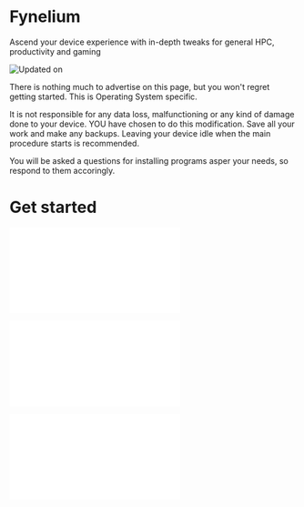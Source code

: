 # Fynelium
Ascend your device experience with in-depth tweaks for general HPC, productivity and gaming

![Updated on](https://img.shields.io/github/last-commit/MrGrappleMan/Fynelium?style=for-the-badge)

There is nothing much to advertise on this page, but you won't regret getting started.
This is Operating System specific.

It is not responsible for any data loss, malfunctioning or any kind of damage done to your device.
YOU have chosen to do this modification. Save all your work and make any backups.
Leaving your device idle when the main procedure starts is recommended.

You will be asked a questions for installing programs asper your needs, so respond to them accoringly.

# Get started

![Linux, recommended](/LXroot/tmp/FyneliumCoreSet/README.md)

![MacOS](/DWroot/tmp/FyneliumCoreSet/README.md)

![Windows](/NTroot/Windows/Temp/FyneliumCoreSet/README.md)
